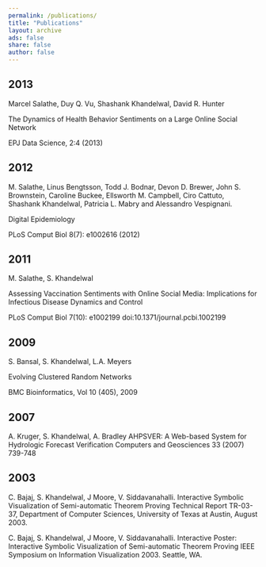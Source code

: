```yaml
---
permalink: /publications/
title: "Publications"
layout: archive
ads: false
share: false
author: false
---
```


## 2013

Marcel Salathe, Duy Q. Vu, Shashank Khandelwal, David R. Hunter

The Dynamics of Health Behavior Sentiments on a Large Online Social Network

EPJ Data Science, 2:4 (2013) 

## 2012

M. Salathe, Linus Bengtsson, Todd J. Bodnar, Devon D. Brewer, John S. Brownstein, Caroline Buckee, Ellsworth M. Campbell, Ciro Cattuto, Shashank Khandelwal, Patricia L. Mabry and Alessandro Vespignani.

Digital Epidemiology

PLoS Comput Biol 8(7): e1002616 (2012)

## 2011

M. Salathe, S. Khandelwal

Assessing Vaccination Sentiments with Online Social Media: Implications for Infectious Disease Dynamics and Control

PLoS Comput Biol 7(10): e1002199 doi:10.1371/journal.pcbi.1002199

## 2009

S. Bansal, S. Khandelwal, L.A. Meyers

Evolving Clustered Random Networks

BMC Bioinformatics, Vol 10 (405), 2009

## 2007

A. Kruger, S. Khandelwal, A. Bradley 
AHPSVER: A Web-based System for Hydrologic Forecast Verification 
Computers and Geosciences 33 (2007) 739-748

## 2003

C. Bajaj, S. Khandelwal, J Moore, V. Siddavanahalli. 
Interactive Symbolic Visualization of Semi-automatic Theorem Proving 
Technical Report TR-03-37, Department of Computer Sciences, University of Texas at Austin, August 2003.

C. Bajaj, S. Khandelwal, J Moore, V. Siddavanahalli. 
Interactive Poster: Interactive Symbolic Visualization of Semi-automatic Theorem Proving 
IEEE Symposium on Information Visualization 2003. Seattle, WA. 
